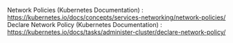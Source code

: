 Network Policies (Kubernetes Documentation) :  https://kubernetes.io/docs/concepts/services-networking/network-policies/
Declare Network Policy (Kubernetes Documentation) : https://kubernetes.io/docs/tasks/administer-cluster/declare-network-policy/

